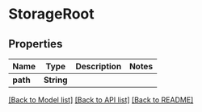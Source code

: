 # StorageRoot

## Properties

Name | Type | Description | Notes
------------ | ------------- | ------------- | -------------
**path** | **String** |  | 

[[Back to Model list]](../#documentation-for-models) [[Back to API list]](../#documentation-for-api-endpoints) [[Back to README]](../)


